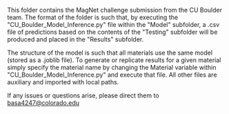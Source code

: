 This folder contains the MagNet challenge submission from the CU Boulder team. The format of the folder is such that, by executing the "CU_Boulder_Model_Inference.py" file within the "Model" subfolder, a .csv file of predictions based on the contents of the "Testing" subfolder will be produced and placed in the "Results" subfolder.

The structure of the model is such that all materials use the same model (stored as a .joblib file). To generate or replicate results for a given material simply specify the material name by changing the Material variable within "CU_Boulder_Model_Inference.py" and execute that file. All other files are auxiliary and imported with local paths. 

If any issues or questions arise, please direct them to basa4247@colorado.edu

